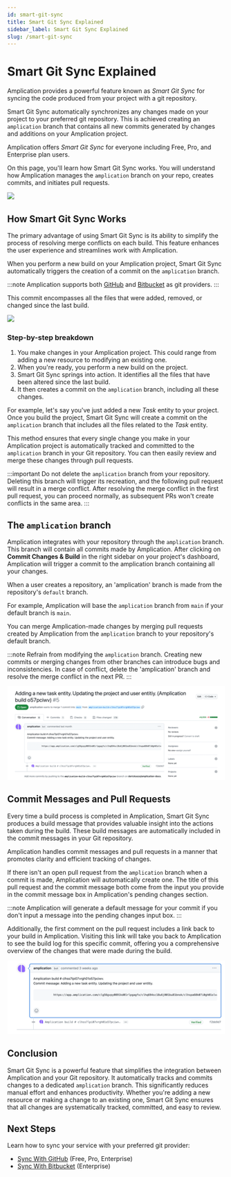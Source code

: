 ```yaml
---
id: smart-git-sync
title: Smart Git Sync Explained
sidebar_label: Smart Git Sync Explained
slug: /smart-git-sync
---
```


# Smart Git Sync Explained

Amplication provides a powerful feature known as _Smart Git Sync_ for syncing the code produced from your project with a git repository.

Smart Git Sync automatically synchronizes any changes made on your project to your preferred git repository.
This is achieved creating an `amplication` branch that contains all new commits generated by changes and additions on your Amplication project.

Amplication offers _Smart Git Sync_ for everyone including Free, Pro, and Enterprise plan users.

On this page, you'll learn how Smart Git Sync works.
You will understand how Amplication manages the `amplication` branch on your repo, creates commits, and initiates pull requests.

![](https://amplication.com/_next/static/media/sync_with_github.ee2ac5a5.svg)

## How Smart Git Sync Works

The primary advantage of using Smart Git Sync is its ability to simplify the process of resolving merge conflicts on each build. This feature enhances the user experience and streamlines work with Amplication.

When you perform a new build on your Amplication project, Smart Git Sync automatically triggers the creation of a commit on the `amplication` branch.

:::note
Amplication supports both [GitHub](/sync-with-github) and [Bitbucket](/sync-with-bitbucket) as git providers.
:::

This commit encompasses all the files that were added, removed, or changed since the last build.

![](https://amplication.com/_next/static/media/sync_with_github.1d7a27e3.svg)

### Step-by-step breakdown

1. You make changes in your Amplication project. This could range from adding a new resource to modifying an existing one.
2. When you're ready, you perform a new build on the project.
3. Smart Git Sync springs into action. It identifies all the files that have been altered since the last build.
4. It then creates a commit on the `amplication` branch, including all these changes.

For example, let's say you've just added a new _Task_ entity to your project. Once you build the project, Smart Git Sync will create a commit on the `amplication` branch that includes all the files related to the _Task_ entity.

This method ensures that every single change you make in your Amplication project is automatically tracked and committed to the `amplication` branch in your Git repository. You can then easily review and merge these changes through pull requests.

:::important
Do not delete the `amplication` branch from your repository. Deleting this branch will trigger its recreation, and the following pull request will result in a merge conflict. After resolving the merge conflict in the first pull request, you can proceed normally, as subsequent PRs won't create conflicts in the same area.
:::

## The `amplication` branch

Amplication integrates with your repository through the `amplication` branch.
This branch will contain all commits made by Amplication.
After clicking on **Commit Changes & Build** in the right sidebar on your project's dashboard, Amplication will trigger a commit to the amplication branch containing all your changes.

When a user creates a repository, an 'amplication' branch is made from the repository's `default` branch.

For example, Amplication will base the `amplication` branch from `main` if your default branch is `main`.

You can merge Amplication-made changes by merging pull requests created by Amplication from the `amplication` branch to your repository's default branch.

:::note
Refrain from modifying the `amplication` branch. Creating new commits or merging changes from other branches can introduce bugs and inconsistencies. In case of conflict, delete the 'amplication' branch and resolve the merge conflict in the next PR.
:::

![](./assets/sync-with-git-provider/github-pull-request.png)

## Commit Messages and Pull Requests

Every time a build process is completed in Amplication, Smart Git Sync produces a build message that provides valuable insight into the actions taken during the build. These build messages are automatically included in the commit messages in your Git repository.

Amplication handles commit messages and pull requests in a manner that promotes clarity and efficient tracking of changes.

If there isn't an open pull request from the `amplication` branch when a commit is made, Amplication will automatically create one. The title of this pull request and the commit message both come from the input you provide in the commit message box in Amplication's pending changes section.

:::note
Amplication will generate a default message for your commit if you don't input a message into the pending changes input box.
:::

Additionally, the first comment on the pull request includes a link back to your build in Amplication.
Visiting this link will take you back to Amplication to see the build log for this specific commit, offering you a comprehensive overview of the changes that were made during the build.

![](./assets/sync-with-git-provider/amplication-commit-message.png)

## Conclusion

Smart Git Sync is a powerful feature that simplifies the integration between Amplication and your Git repository. It automatically tracks and commits changes to a dedicated `amplication` branch. This significantly reduces manual effort and enhances productivity. Whether you're adding a new resource or making a change to an existing one, Smart Git Sync ensures that all changes are systematically tracked, committed, and easy to review.

## Next Steps

Learn how to sync your service with your preferred git provider:

- [Sync With GitHub](/sync-with-github) (Free, Pro, Enterprise)
- [Sync With Bitbucket](/sync-with-bitbucket) (Enterprise)
